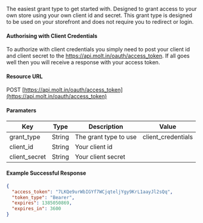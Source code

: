 <!--
@title Client Credentials
@author Moltin Ltd
@description Before you start making calls you need to Authenticate
@family Getting Started/Authentication
@order 1.1.1
@sidebar 1
-->

The easiest grant type to get started with. Designed to grant access to your own store using your own client id and secret. This grant type is designed to be used on your storefront and does not require you to redirect or login.

#### Authorising with Client Credentials
To authorize with client credentials you simply need to post your client id and client secret to the https://api.molt.in/oauth/access_token. If all goes well then you will receive a response with your access token.

#### Resource URL
POST [https://api.molt.in/oauth/access_token](https://api.molt.in/oauth/access_token)

#### Paramaters
Key | Type | Description | Value
--- | ---- | ----------- | -----
grant_type | String | The grant type to use | client_credentials
client_id | String | Your client id
client_secret | String | Your client secret

<!--code-->
#### Example Successful Response
``` json
{
  "access_token": "7LKQe9urWbIGYf7WCjqteljYgy9KrL1aayJl2sQq",
  "token_type": "Bearer",
  "expires": 1385050869,
  "expires_in": 3600
}
```
<!--/code-->